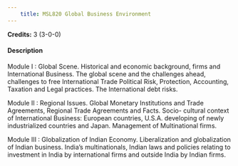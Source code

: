 ```yaml
---
    title: MSL820 Global Business Environment
---
```

**Credits:** 3 (3-0-0)



#### Description 
Module I : Global Scene. Historical and economic background, firms and International Business. The global scene and the challenges ahead, challenges to free International Trade Political Risk, Protection, Accounting, Taxation and Legal practices. The International debt risks.

Module II : Regional Issues. Global Monetary Institutions and Trade Agreements, Regional Trade Agreements and Facts. Socio- cultural context of International Business: European countries, U.S.A. developing of newly industrialized countries and Japan. Management of Multinational firms.

Module III : Globalization of Indian Economy. Liberalization and globalization of Indian business. India’s multinationals, Indian laws and policies relating to investment in India by international firms and outside India by Indian firms.